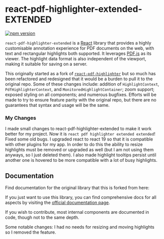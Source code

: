 # react-pdf-highlighter-extended-EXTENDED

[![npm version](https://badge.fury.io/js/react-pdf-highlighter-extended-extended.svg)](https://badge.fury.io/js/react-pdf-highlighter-extended-extended)

`react-pdf-highlighter-extended` is a [React](https://reactjs.org/) library that provides a highly customisable annotation experience for PDF documents on the web, with text and rectangular highlights both supported. It leverages [PDF.js](https://github.com/mozilla/pdf.js) as its viewer. The highlight data format is also independent of the viewport, making it suitable for saving on a server.

This originally started as a fork of [`react-pdf-highlighter`](https://github.com/agentcooper/react-pdf-highlighter) but so much has been refactored and redesigned that it would be a burden to pull it to the original repo. Some of these changes include: addition of `HighlightContext`, `PdfHighlighterContext`, and `MonitoredHighlightContainer`; zoom support; exposed styling on all components; and numerous bugfixes. Efforts will be made to try to ensure feature parity with the original repo, but there are no guarantees that syntax and usage will be the same.

### My Changes
I made small changes to react-pdf-highlighter-extended to make it work better for my project. Now it is `react pdf highlighter extended extended`! Fixed some old bugs.
I upgraded react to react 19 so that it is compatible with other plugins for my app.  In order to do this the ability to resize highlights must be removed or upgraded as well (but I am not using them anyways, so I just deleted them).  I also made highlight tooltips persist until another one is hovered to be more compatible with a lot of busy highlights.

## Documentation

Find documentation for the original library that this is forked from here:

If you just want to use this library, you can find comprehensive docs for all aspects by visiting the [official documentation page](https://danielarnould.github.io/react-pdf-highlighter-extended/docs/).

If you wish to contribute, most internal components are documented in code, though not to the same depth.

Some notable changes:
I had no needs for resizing and moving highlights so I removed the feature.

